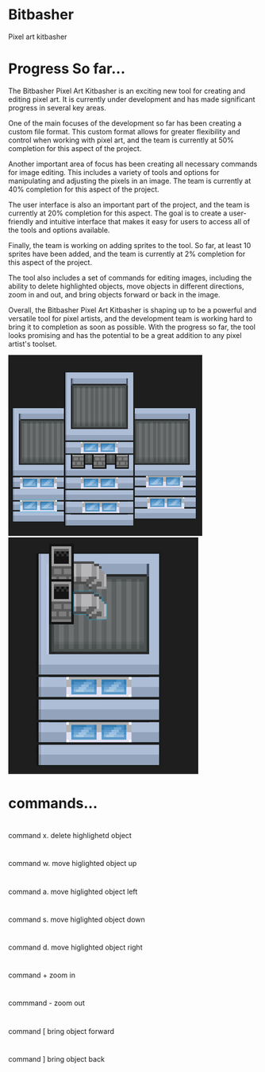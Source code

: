 # Bitbasher
Pixel art kitbasher

# Progress So far...

The Bitbasher Pixel Art Kitbasher is an exciting new tool for creating and editing pixel art. It is currently under development and has made significant progress in several key areas.

One of the main focuses of the development so far has been creating a custom file format. This custom format allows for greater flexibility and control when working with pixel art, and the team is currently at 50% completion for this aspect of the project.

Another important area of focus has been creating all necessary commands for image editing. This includes a variety of tools and options for manipulating and adjusting the pixels in an image. The team is currently at 40% completion for this aspect of the project.

The user interface is also an important part of the project, and the team is currently at 20% completion for this aspect. The goal is to create a user-friendly and intuitive interface that makes it easy for users to access all of the tools and options available.

Finally, the team is working on adding sprites to the tool. So far, at least 10 sprites have been added, and the team is currently at 2% completion for this aspect of the project.

The tool also includes a set of commands for editing images, including the ability to delete highlighted objects, move objects in different directions, zoom in and out, and bring objects forward or back in the image.

Overall, the Bitbasher Pixel Art Kitbasher is shaping up to be a powerful and versatile tool for pixel artists, and the development team is working hard to bring it to completion as soon as possible. With the progress so far, the tool looks promising and has the potential to be a great addition to any pixel artist's toolset.

![Alt text](Screenshots/ss1.png?raw=true "ss1")
![Alt text](Screenshots/ss2.png?raw=true "ss2")

# commands...
#
command x. delete highlighetd object
#
command w. move higlighted object up
#
command a. move higlighted object left
#
command s. move higlighted object down
#
command d. move higlighted object right
#
command + zoom in
#
commmand - zoom out
#
command [ bring object forward
#
command ] bring object back

